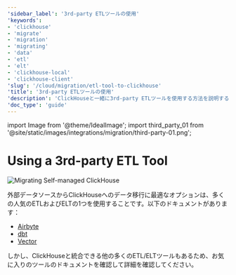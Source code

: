 ```yaml
---
'sidebar_label': '3rd-party ETLツールの使用'
'keywords':
- 'clickhouse'
- 'migrate'
- 'migration'
- 'migrating'
- 'data'
- 'etl'
- 'elt'
- 'clickhouse-local'
- 'clickhouse-client'
'slug': '/cloud/migration/etl-tool-to-clickhouse'
'title': '3rd-party ETLツールの使用'
'description': 'ClickHouseと一緒に3rd-party ETLツールを使用する方法を説明するページ'
'doc_type': 'guide'
---
```


import Image from '@theme/IdealImage';
import third_party_01 from '@site/static/images/integrations/migration/third-party-01.png';


# Using a 3rd-party ETL Tool

<Image img={third_party_01} size='sm' alt='Migrating Self-managed ClickHouse' background='white' />

外部データソースからClickHouseへのデータ移行に最適なオプションは、多くの人気のETLおよびELTの1つを使用することです。以下のドキュメントがあります：

- [Airbyte](/integrations/data-ingestion/etl-tools/airbyte-and-clickhouse.md)
- [dbt](/integrations/data-ingestion/etl-tools/dbt/index.md)
- [Vector](/integrations/data-ingestion/etl-tools/vector-to-clickhouse.md)

しかし、ClickHouseと統合できる他の多くのETL/ELTツールもあるため、お気に入りのツールのドキュメントを確認して詳細を確認してください。

